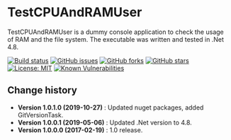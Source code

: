 TestCPUAndRAMUser
====================================

TestCPUAndRAMUser is a dummy console application to check the usage of RAM and the file system.
The executable was written and tested in .Net 4.8.

[![Build status](https://ci.appveyor.com/api/projects/status/44ldepde0u45e1oy?svg=true)](https://ci.appveyor.com/project/SeppPenner/testcpuandramuser)
[![GitHub issues](https://img.shields.io/github/issues/SeppPenner/TestCPUAndRAMUser.svg)](https://github.com/SeppPenner/TestCPUAndRAMUser/issues)
[![GitHub forks](https://img.shields.io/github/forks/SeppPenner/TestCPUAndRAMUser.svg)](https://github.com/SeppPenner/TestCPUAndRAMUser/network)
[![GitHub stars](https://img.shields.io/github/stars/SeppPenner/TestCPUAndRAMUser.svg)](https://github.com/SeppPenner/TestCPUAndRAMUser/stargazers)
[![License: MIT](https://img.shields.io/badge/License-MIT-blue.svg)](https://raw.githubusercontent.com/SeppPenner/TestCPUAndRAMUser/master/License.txt)
[![Known Vulnerabilities](https://snyk.io/test/github/SeppPenner/TestCPUAndRAMUser/badge.svg)](https://snyk.io/test/github/SeppPenner/TestCPUAndRAMUser)

Change history
--------------

* **Version 1.0.1.0 (2019-10-27)** : Updated nuget packages, added GitVersionTask.
* **Version 1.0.0.1 (2019-05-06)** : Updated .Net version to 4.8.
* **Version 1.0.0.0 (2017-02-19)** : 1.0 release.
